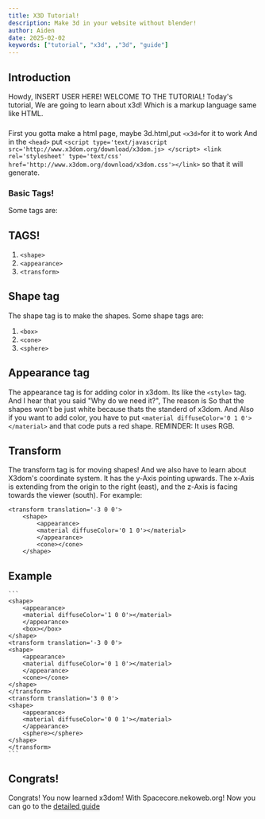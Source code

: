 ```yaml
---
title: X3D Tutorial!
description: Make 3d in your website without blender!
author: Aiden
date: 2025-02-02
keywords: ["tutorial", "x3d", ,"3d", "guide"]
---
```

 ## Introduction

 Howdy, INSERT USER HERE! WELCOME TO THE TUTORIAL! Today's tutorial, We are going to learn about x3d! Which is a markup language same like HTML.
 ### 
 First you gotta make a html page, maybe 3d.html,put ```<x3d>```for it to work And in the `<head>` put ```<script type='text/javascript src='http://www.x3dom.org/download/x3dom.js> </script> <link rel='stylesheet' type='text/css' href='http://www.x3dom.org/download/x3dom.css'></link>``` so that it will generate.
 ### Basic Tags!
 Some tags are:
 ## TAGS!
1. `<shape>`
2. `<appearance>`
3. `<transform>`
## Shape tag
The shape tag is to make the shapes. Some shape tags are:
1. `<box>`
2. `<cone>`
3. `<sphere>`
## Appearance tag
The appearance tag is for adding color in x3dom. Its like the `<style>` tag.
And I hear that you said "Why do we need it?", The reason is 
So that the shapes won't be just white because thats the standerd of x3dom.
And Also if you want to add color, you have to put ```<material diffuseColor='0 1 0'></material>``` and that code puts a red shape.
REMINDER: It uses RGB.
## Transform
The transform tag is for moving shapes! And we also have to learn about X3dom's coordinate system. It has the y-Axis pointing upwards. The x-Axis is extending from the origin to the right (east), and the z-Axis is facing towards the viewer (south). 
For example:  
``` 
<transform translation='-3 0 0'> 
    <shape> 
        <appearance> 
        <material diffuseColor='0 1 0'></material> 
        </appearance> 
        <cone></cone> 
    </shape> 
```
## Example
	```		
    <shape> 
        <appearance> 
        <material diffuseColor='1 0 0'></material> 
        </appearance> 
        <box></box> 
    </shape> 
    <transform translation='-3 0 0'> 
    <shape> 
        <appearance> 
        <material diffuseColor='0 1 0'></material> 
        </appearance> 
        <cone></cone> 
    </shape> 
    </transform> 
    <transform translation='3 0 0'> 
    <shape> 
        <appearance> 
        <material diffuseColor='0 0 1'></material> 
        </appearance> 
        <sphere></sphere> 
    </shape> 
    </transform> 
    ```
## Congrats! 
Congrats! You now learned  x3dom! With Spacecore.nekoweb.org! Now you can go to the [detailed guide](https://doc.x3dom.org/tutorials/basics/hello/index.html)

